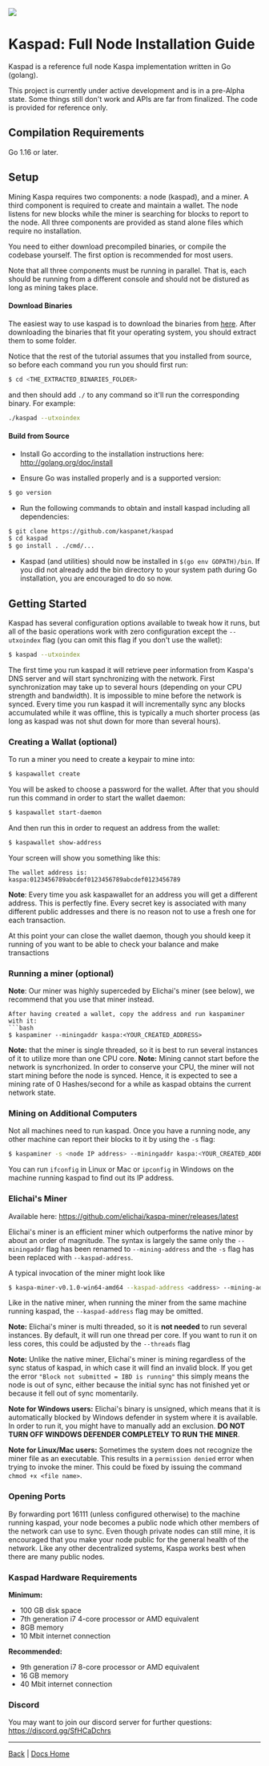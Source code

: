 ![](RackMultipart20201215-4-15jlsns_html_ba4ab6024277b8b9.gif)

# Kaspad: Full Node Installation Guide

Kaspad is a reference full node Kaspa implementation written in Go (golang).

This project is currently under active development and is in a pre-Alpha state. Some things still don&#39;t work and APIs are far from finalized. The code is provided for reference only.

## Compilation Requirements

Go 1.16 or later.

## Setup

Mining Kaspa requires two components: a node (kaspad), and a miner. A third component is required to create and maintain a wallet. The node listens for new blocks while the miner is searching for blocks to report to the node. All three components are provided as stand alone files which require no installation. 

You need to either download precompiled binaries, or compile the codebase yourself. The first option is recommended for most users.

Note that all three components must be running in parallel. That is, each should be running from a different console and should not be distured as long as mining takes place.

#### Download Binaries

The easiest way to use kaspad is to download the binaries from [here](https://github.com/kaspanet/kaspad/releases/latest). After downloading the binaries that fit your operating system, you should extract them to some folder.

Notice that the rest of the tutorial assumes that you installed from source, so before each command you run you should first run: 
```bash
$ cd <THE_EXTRACTED_BINARIES_FOLDER>
```

and then should add `./` to any command so it'll run the corresponding binary. For example:
```bash
./kaspad --utxoindex
```


#### Build from Source

- Install Go according to the installation instructions here:
  http://golang.org/doc/install

- Ensure Go was installed properly and is a supported version:

```bash
$ go version
```

- Run the following commands to obtain and install kaspad including all dependencies:

```bash
$ git clone https://github.com/kaspanet/kaspad
$ cd kaspad
$ go install . ./cmd/...
```

- Kaspad (and utilities) should now be installed in `$(go env GOPATH)/bin`. If you did
  not already add the bin directory to your system path during Go installation,
  you are encouraged to do so now.

## Getting Started

Kaspad has several configuration options available to tweak how it runs, but all
of the basic operations work with zero configuration except the `--utxoindex` flag (you can omit this flag if you don't use the wallet):

```bash
$ kaspad --utxoindex
```

The first time you run kaspad it will retrieve peer information from Kaspa's DNS server and will start synchronizing with the network. First synchronization may take up to several hours (depending on your CPU strength and bandwidth). It is impossible to mine before the network is synced. Every time you run kaspad it will incrementally sync any blocks accumulated while it was offline, this is typically a much shorter process (as long as kaspad was not shut down for more than several hours).

### Creating a Wallat (optional)

To run a miner you need to create a keypair to mine into:
```bash
$ kaspawallet create
```

You will be asked to choose a password for the wallet. After that you should run this command in order to start the wallet daemon:
```bash
$ kaspawallet start-daemon
```

And then run this in order to request an address from the wallet:
```bash
$ kaspawallet show-address
```

Your screen will show you something like this:
```
The wallet address is:
kaspa:0123456789abcdef0123456789abcdef0123456789
```

**Note**: Every time you ask kaspawallet for an address you will get a different address. This is perfectly fine. Every secret key is associated with many different public addresses and there is no reason not to use a fresh one for each transaction.

At this point your can close the wallet daemon, though you should keep it running of you want to be able to check your balance and make transactions

### Running a miner (optional)

**Note**: Our miner was highly superceded by Elichai's miner (see below), we recommend that you use that miner instead.

```
After having created a wallet, copy the address and run kaspaminer with it:
```bash
$ kaspaminer --miningaddr kaspa:<YOUR_CREATED_ADDRESS>
```

**Note:** that the miner is single threaded, so it is best to run several instances of it to utilize more than one CPU core.
**Note:** Mining cannot start before the network is syncrhonized. In order to conserve your CPU, the miner will not start mining before the node is synced. Hence, it is expected to see a mining rate of 0 Hashes/second for a while as kaspad obtains the current network state.

### Mining on Additional Computers
Not all machines need to run kaspad. Once you have a running node, any other machine can report their blocks to it by using the ```-s``` flag:

```bash
$ kaspaminer -s <node IP address> --miningaddr kaspa:<YOUR_CREATED_ADDRESS>
```

You can run ```ifconfig``` in Linux or Mac or ```ipconfig``` in Windows on the machine running kaspad to find out its IP address.

### Elichai's Miner

Available here: https://github.com/elichai/kaspa-miner/releases/latest

Elichai's miner is an efficient miner which outperforms the native minor by about an order of magnitude. The syntax is largely the same only the ```--miningaddr``` flag has been renamed to ```--mining-address``` and the ```-s``` flag has been replaced with ```--kaspad-address```.

A typical invocation of the miner might look like

```bash
$ kaspa-miner-v0.1.0-win64-amd64 --kaspad-address <address> --mining-address <wallet address>
```

Like in the native miner, when running the miner from the same machine running kaspad, the ```--kaspad-address``` flag may be omitted.

**Note:** Elichai's miner is multi threaded, so it is **not needed** to run several instances. By default, it will run one thread per core. If you want to run it on less cores, this could be adjusted by the ```--threads``` flag

**Note:** Unlike the native miner, Elichai's miner is mining regardless of the sync status of kaspad, in which case it will find an invalid block. If you get the error ```"Block not submitted = IBD is running"``` this simply means the node is out of sync, either because the initial sync has not finished yet or because it fell out of sync momentarily.

**Note for Windows users:** Elichai's binary is unsigned, which means that it is automatically blocked by Windows defender in system where it is available. In order to run it, you might have to manually add an exclusion. **DO NOT TURN OFF WINDOWS DEFENDER COMPLETELY TO RUN THE MINER**. 

**Note for Linux/Mac users:** Sometimes the system does not recognize the miner file as an executable. This results in a ```permission denied``` error when trying to invoke the miner. This could be fixed by issuing the command ```chmod +x <file name>```.

### Opening Ports

By forwarding port 16111 (unless configured otherwise) to the machine running kaspad, your node becomes a public node which other members of the network can use to sync. Even though private nodes can still mine, it is encouraged that you make your node public for the general health of the network. Like any other decentralized systems, Kaspa works best when there are many public nodes.

### Kaspad Hardware Requirements

**Minimum:**
- 100 GB disk space
- 7th generation i7 4-core processor or AMD equivalent
- 8GB memory
- 10 Mbit internet connection

**Recommended:**
- 9th generation i7 8-core processor or AMD equivalent
- 16 GB memory
- 40 Mbit internet connection

### Discord

You may want to join our discord server for further questions: https://discord.gg/SfHCaDchrs

---

[Back](/Getting%20Started/README.md) | [Docs Home](../../main/README.md)
